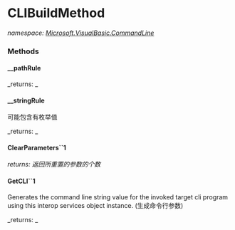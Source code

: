 ﻿
# CLIBuildMethod
_namespace: [Microsoft.VisualBasic.CommandLine](N-Microsoft.VisualBasic.CommandLine.md)_



### Methods

#### __pathRule


_returns: _
#### __stringRule
可能包含有枚举值

_returns: _
#### ClearParameters``1


_returns: 返回所重置的参数的个数_
#### GetCLI``1
Generates the command line string value for the invoked target cli program using this interop services object instance.
 (生成命令行参数)

_returns: _



